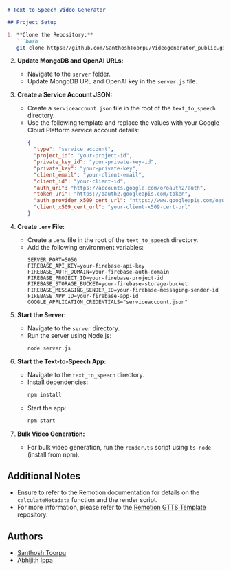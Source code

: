 ```markdown
# Text-to-Speech Video Generator

## Project Setup

1. **Clone the Repository:**
   ```bash
   git clone https://github.com/SanthoshToorpu/Videogenerator_public.git
   ```

2. **Update MongoDB and OpenAI URLs:**
   - Navigate to the `server` folder.
   - Update MongoDB URL and OpenAI key in the `server.js` file.

3. **Create a Service Account JSON:**
   - Create a `serviceaccount.json` file in the root of the `text_to_speech` directory.
   - Use the following template and replace the values with your Google Cloud Platform service account details:
     ```json
     {
       "type": "service_account",
       "project_id": "your-project-id",
       "private_key_id": "your-private-key-id",
       "private_key": "your-private-key",
       "client_email": "your-client-email",
       "client_id": "your-client-id",
       "auth_uri": "https://accounts.google.com/o/oauth2/auth",
       "token_uri": "https://oauth2.googleapis.com/token",
       "auth_provider_x509_cert_url": "https://www.googleapis.com/oauth2/v1/certs",
       "client_x509_cert_url": "your-client-x509-cert-url"
     }
     ```

4. **Create `.env` File:**
   - Create a `.env` file in the root of the `text_to_speech` directory.
   - Add the following environment variables:
     ```dotenv
     SERVER_PORT=5050
     FIREBASE_API_KEY=your-firebase-api-key
     FIREBASE_AUTH_DOMAIN=your-firebase-auth-domain
     FIREBASE_PROJECT_ID=your-firebase-project-id
     FIREBASE_STORAGE_BUCKET=your-firebase-storage-bucket
     FIREBASE_MESSAGING_SENDER_ID=your-firebase-messaging-sender-id
     FIREBASE_APP_ID=your-firebase-app-id
     GOOGLE_APPLICATION_CREDENTIALS="serviceaccount.json"
     ```

5. **Start the Server:**
   - Navigate to the `server` directory.
   - Run the server using Node.js:
     ```bash
     node server.js
     ```

6. **Start the Text-to-Speech App:**
   - Navigate to the `text_to_speech` directory.
   - Install dependencies:
     ```bash
     npm install
     ```
   - Start the app:
     ```bash
     npm start
     ```

7. **Bulk Video Generation:**
   - For bulk video generation, run the `render.ts` script using `ts-node` (install from npm).

## Additional Notes

- Ensure to refer to the Remotion documentation for details on the `calculateMetadata` function and the render script.
- For more information, please refer to the [Remotion GTTS Template](https://github.com/thecmdrunner/remotion-gtts-template) repository.

## Authors

- [Santhosh Toorpu](https://github.com/SanthoshToorpu)
- [Abhijith Ippa](https://github.com/AbhijithIppa)
```
